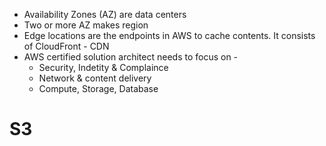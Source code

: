 * Availability Zones (AZ) are data centers
* Two or more AZ makes region
* Edge locations are the endpoints in AWS to cache contents. It consists of CloudFront - CDN
* AWS certified solution architect needs to focus on -
  * Security, Indetity & Complaince 
  * Network & content delivery
  * Compute, Storage, Database


# S3
